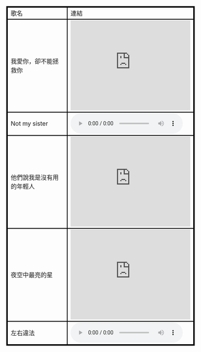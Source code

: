 <!DOCTYPE html>
<html>

<head>
  <meta charset="utf-8">
  <meta name="viewport" content="width=device-width">
  <title>音樂劇 - 歌曲</title>
  <style>
    table, th, td {
      border: 2px solid black;
      border-collapse: collapse;
    }
  </style>
</head>

<body>
  <table>
    <tr>
      <td>歌名</td>
      <td>連結</td>
    </tr>
    <tr>
      <td>我愛你，卻不能拯救你</td>
      <td><iframe width="320" height="240" src="https://www.youtube.com/embed/Lq3UlckzpmE" title="YouTube video player" frameborder="0" allow="accelerometer; autoplay; clipboard-write; encrypted-media; gyroscope; picture-in-picture" allowfullscreen></iframe></td>
    </tr>
    <tr>
      <td>Not my sister</td>
      <td><audio controls><source src="Not My Sister.wav" type="audio/wav"></audio></td>
    </tr>
    <tr>
      <td>他們說我是沒有用的年輕人</td>
      <td><iframe width="320" height="240" src="https://www.youtube.com/embed/DqwF2AFfBEY" title="YouTube video player" frameborder="0" allow="accelerometer; autoplay; clipboard-write; encrypted-media; gyroscope; picture-in-picture" allowfullscreen></iframe></td>
    </tr>
    <tr>
      <td>夜空中最亮的星</td>
      <td><iframe width="320" height="240" src="https://www.youtube.com/embed/FUorCLHAi5Y" title="YouTube video player" frameborder="0" allow="accelerometer; autoplay; clipboard-write; encrypted-media; gyroscope; picture-in-picture" allowfullscreen></iframe></td>
    </tr>
    <tr>
      <td>左右違法</td>
      <td><audio controls><source src="Dilemma.wav" type="audio/wav"></audio></td>
    </tr>
  </table>
</body>

</html>
